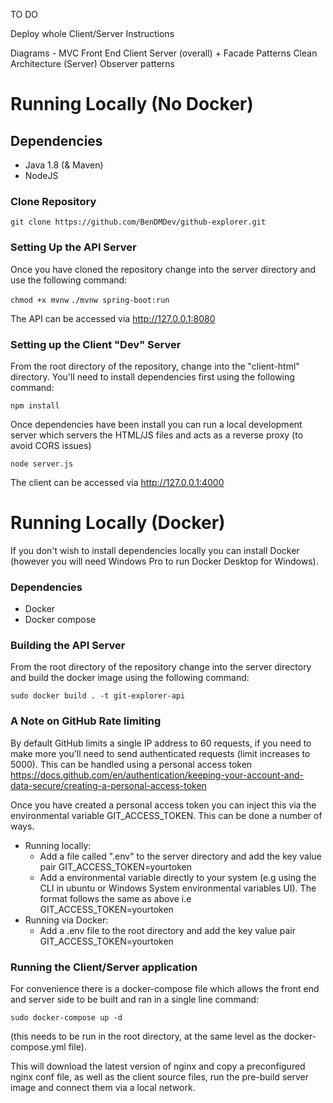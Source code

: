 TO DO

Deploy whole Client/Server Instructions 

Diagrams - 
    MVC Front End
    Client Server (overall) + Facade Patterns
    Clean Architecture (Server)
    Observer patterns
   

# Running Locally (No Docker)

## Dependencies

- Java 1.8 (& Maven)
- NodeJS

### Clone Repository

`git clone https://github.com/BenDMDev/github-explorer.git` 


### Setting Up the API Server

Once you have cloned the repository change into the server directory and use the following command:

`chmod +x mvnw`
`./mvnw spring-boot:run`

The API can be accessed via http://127.0.0.1:8080

### Setting up the Client "Dev" Server

From the root directory of the repository, change into the "client-html" directory. You'll need to install dependencies first using the following command:

`npm install`

Once dependencies have been install you can run a local development server which servers the HTML/JS files and acts as a reverse proxy (to avoid CORS issues)

`node server.js`

The client can be accessed via http://127.0.0.1:4000


# Running Locally (Docker)

If you don't wish to install dependencies locally you can install Docker (however you will need Windows Pro to run Docker Desktop for Windows). 

### Dependencies

- Docker 
- Docker compose

### Building the API Server

From the root directory of the repository change into the server directory and build the docker image using the following command:

`sudo docker build . -t git-explorer-api`


### A Note on GitHub Rate limiting

By default GitHub limits a single IP address to 60 requests, if you need to make more you'll need to send authenticated requests (limit increases to 5000). This can be handled using a personal access token https://docs.github.com/en/authentication/keeping-your-account-and-data-secure/creating-a-personal-access-token 

Once you have created a personal access token you can inject this via the environmental variable GIT_ACCESS_TOKEN. This can be done a number of ways. 

- Running locally:
    - Add a file called ".env" to the server directory and add the key value pair GIT_ACCESS_TOKEN=yourtoken
    - Add a environmental variable directly to your system (e.g using the CLI in ubuntu or Windows System environmental variables UI). The format follows the same as above i.e GIT_ACCESS_TOKEN=yourtoken
- Running via Docker:
    - Add a .env file to the root directory and add the key value pair GIT_ACCESS_TOKEN=yourtoken


### Running the Client/Server application

For convenience there is a docker-compose file which allows the front end and server side to be built and ran in a single line command:

`sudo docker-compose up -d`

(this needs to be run in the root directory, at the same level as the docker-compose.yml file).

This will download the latest version of nginx and copy a preconfigured nginx conf file, as well as the client source files, run the pre-build server image and connect them via a local network.



